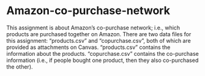 # Amazon-co-purchase-network

This assignment is about Amazon’s co-purchase network; i.e., which products are purchased together on Amazon. There are two data files for this assignment: “products.csv” and “copurchase.csv”, both of which are provided as attachments on Canvas. “products.csv” contains the information about the products. “copurchase.csv” contains the co-purchase information (i.e., if people bought one product, then they also co-purchased the other). 
